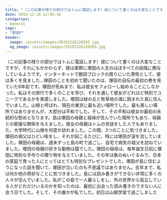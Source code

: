 ```yaml
---
title: "（この記事の残りの部分ではトムに電話します）彼について書くのは大変なことですが、それにもかかわらず、彼は実際に塚田の人生のほぼすべての段階に関与しているようです。"
date: 2019-12-26 12:05:34
categories:
- General
tags:
- "塚田P"
header:
  image: /assets/images/20191226120203.jpg
  og_image: /assets/images/20191226120203.jpg
---
```


（この記事の残りの部分ではトムに電話します）彼について書くのは大変なことですが、それにもかかわらず、彼は実際に塚田の人生のほぼすべての段階に関与しているようです。インターネットで数回ブロックの周りにいた男性として、彼は多くを見ました...塚田のことを初めて聞いたのは、塚田の自伝の最初の巻を見ていた6年前です。塚田が死ぬまで、私は彼女をフォローし始めることにしなかった。私はその旅行で多くのことを学び、それを通して彼女がどれほど特別でユニークであるかを実感しました。塚田は緑の丘と牧草地の海に囲まれた島に住んでいました。山根と呼ばれ、現在の東京に最も近い場所でした。最も美しい場所ではありませんが、大部分は平和でした。そして、その平和は彼女の最初の永続的な慰めとなります。島は塚田の母親と祖母が住んでいた場所でもあり、母親との密接な関係を与えました。彼女の母親はトムの世話をした人でもありました。大学時代に山根を何度か訪れました。この間、3つのことに気づきました。塚田の祖父はひどい咳をし、それが起こるたびに、時には塚田が涙を流していました。塚田の母親は、週末ずっと島の町で過ごし、自宅で病気の祖父を訪ねていました。塚田の母親の好きな動物は猿でした。塚田の祖母は、毎年誕生日前に塚田に特別な手作りの贈り物を与えていました。その年は象のぬいぐるみで、日本の家庭で育った人にとってはとても特別なプレゼントでした。塚田が島に住むようになった話を聞いて、塚田が泣いたのも不思議ではありません。去年まで、私は何か他の奇妙なことに気づきました。島には読み書きができない非常に多くの人々が住んでいました。私がこの島で一人暮らしをし、外の世界から孤立している人がどれだけいるのかを知ったのは、最初に出会った読み書きのできない人に会う日でした。そして、その誰かが私でした。初日は山根学習で過ごしました
